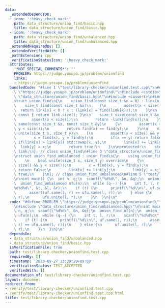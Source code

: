 ```yaml
---
data:
  _extendedDependsOn:
  - icon: ':heavy_check_mark:'
    path: data_structure/union_find/basic.hpp
    title: data_structure/union_find/basic.hpp
  - icon: ':heavy_check_mark:'
    path: data_structure/union_find/unbalanced.hpp
    title: data_structure/union_find/unbalanced.hpp
  _extendedRequiredBy: []
  _extendedVerifiedWith: []
  _pathExtension: cpp
  _verificationStatusIcon: ':heavy_check_mark:'
  attributes:
    '*NOT_SPECIAL_COMMENTS*': ''
    PROBLEM: https://judge.yosupo.jp/problem/unionfind
    links:
    - https://judge.yosupo.jp/problem/unionfind
  bundledCode: "#line 1 \"test/library-checker/unionfind.test.cpp\"\n#define PROBLEM\
    \ \"https://judge.yosupo.jp/problem/unionfind\"\n#include <cstdio>\n\n#line 2\
    \ \"data_structure/union_find/basic.hpp\"\n#include <cassert>\n#include <vector>\n\
    struct union_find\n{\n    union_find(const size_t &n = 0) : link(n, -1) {}\n\n\
    \    size_t find(const size_t &x)\n    {\n        assert(x < size());\n      \
    \  return link[x] < 0 ? x : (link[x] = find(link[x]));\n    }\n\n    size_t size()\
    \ const { return link.size(); }\n\n    size_t size(const size_t &x)\n    {\n \
    \       assert(x < size());\n        return -link[find(x)];\n    }\n\n    bool\
    \ same(const size_t &x, const size_t &y)\n    {\n        assert(x < size() &&\
    \ y < size());\n        return find(x) == find(y);\n    }\n\n    virtual bool\
    \ unite(size_t x, size_t y)\n    {\n        assert(x < size() && y < size());\n\
    \        x = find(x), y = find(y);\n        if(x == y) return false;\n       \
    \ if(link[x] > link[y]) std::swap(x, y);\n        link[x] += link[y];\n      \
    \  link[y] = x;\n        return true;\n    }\n\nprotected:\n    std::vector<int>\
    \ link;\n}; // class union_find\n#line 3 \"data_structure/union_find/unbalanced.hpp\"\
    \nstruct union_find_unbalanced : union_find\n{\n    using union_find::union_find;\n\
    \    \n    bool unite(size_t x, size_t y) override\n    {\n        assert(x <\
    \ size() && y < size());\n        x = find(x), y = find(y);\n        if(x == y)\
    \ return false;\n        link[x] += link[y];\n        link[y] = x;\n        return\
    \ true;\n    }\n}; // class union_find_unbalanced\n#line 5 \"test/library-checker/unionfind.test.cpp\"\
    \n\nint main() {\n  int n, q;\n  scanf(\"%d%d\", &n, &q);\n  union_find uf(n);\n\
    \  union_find_unbalanced ufu(n);\n  while (q--) {\n    int t, l, r;\n    scanf(\"\
    %d%d%d\", &t, &l, &r);\n    if (t) {\n      printf(\"%d\\n\", uf.same(l, r));\n\
    \      assert(uf.same(l, r) == ufu.same(l, r));\n    } else {\n      uf.unite(l,\
    \ r);\n      ufu.unite(l, r);\n    }\n  }\n}\n"
  code: "#define PROBLEM \"https://judge.yosupo.jp/problem/unionfind\"\n#include <cstdio>\n\
    \n#include \"data_structure/union_find/unbalanced.hpp\"\n\nint main() {\n  int\
    \ n, q;\n  scanf(\"%d%d\", &n, &q);\n  union_find uf(n);\n  union_find_unbalanced\
    \ ufu(n);\n  while (q--) {\n    int t, l, r;\n    scanf(\"%d%d%d\", &t, &l, &r);\n\
    \    if (t) {\n      printf(\"%d\\n\", uf.same(l, r));\n      assert(uf.same(l,\
    \ r) == ufu.same(l, r));\n    } else {\n      uf.unite(l, r);\n      ufu.unite(l,\
    \ r);\n    }\n  }\n}\n"
  dependsOn:
  - data_structure/union_find/unbalanced.hpp
  - data_structure/union_find/basic.hpp
  isVerificationFile: true
  path: test/library-checker/unionfind.test.cpp
  requiredBy: []
  timestamp: '2020-09-27 13:39:20+09:00'
  verificationStatus: TEST_ACCEPTED
  verifiedWith: []
documentation_of: test/library-checker/unionfind.test.cpp
layout: document
redirect_from:
- /verify/test/library-checker/unionfind.test.cpp
- /verify/test/library-checker/unionfind.test.cpp.html
title: test/library-checker/unionfind.test.cpp
---
```

